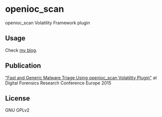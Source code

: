 # openioc_scan
openioc_scan Volatility Framework plugin

## Usage
Check [my blog](http://takahiroharuyama.github.io/).

## Publication
["Fast and Generic Malware Triage Using openioc_scan Volatility Plugin"](http://www.dfrws.org/2015eu/proceedings/DFRWS-EU-2015-short-presentation-2.pdf) at Digital Forensics Research Conference Europe 2015

## License
GNU GPLv2


